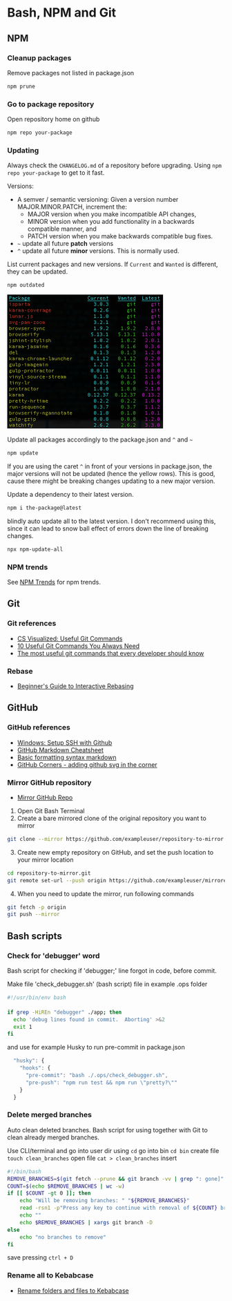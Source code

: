 # Bash, NPM and Git

## NPM

### Cleanup packages

Remove packages not listed in package.json

```bash
npm prune
```

### Go to package repository

Open repository home on github

```bash
npm repo your-package
```

### Updating

Always check the `CHANGELOG.md` of a repository before upgrading. Using `npm repo your-package` to get to it fast.

Versions:

- A semver / semantic versioning: Given a version number MAJOR.MINOR.PATCH, increment the:
  - MAJOR version when you make incompatible API changes,
  - MINOR version when you add functionality in a backwards compatible manner, and
  - PATCH version when you make backwards compatible bug fixes.
- `~` update all future **patch** versions
- `^` update all future **minor** versions. This is normally used.

List current packages and new versions. If `Current` and `Wanted` is different, they can be updated.

```bash
npm outdated
```

![npm update](../_media/npm-update.png)

Update all packages accordingly to the package.json and `^` and `~`

```bash
npm update
```

If you are using the caret `^` in front of your versions in package.json, the major versions will not be updated (hence the yellow rows). This is good, cause there might be breaking changes updating to a new major version.

Update a dependency to their latest version.

```bash
npm i the-package@latest
```

blindly auto update all to the latest version. I don't recommend using this, since it can lead to snow ball effect of errors down the line of breaking changes.

```bash
npx npm-update-all
```

### NPM trends

See [NPM Trends](https://www.npmtrends.com) for npm trends.

## Git

### Git references

- [CS Visualized: Useful Git Commands](https://dev.to/lydiahallie/cs-visualized-useful-git-commands-37p1)
- [10 Useful Git Commands You Always Need](https://medium.com/android-bits/10-useful-git-commands-you-always-need-b0d0a50b81e6)
- [The most useful git commands that every developer should know](https://dev.to/krantikr/the-most-useful-git-commands-that-every-developer-should-know-49hi)

### Rebase

- [Beginner's Guide to Interactive Rebasing](https://dev.to/blakedeboer/beginners-guide-to-interactive-rebasing-1ob)

## GitHub

### GitHub references

- [Windows: Setup SSH with Github](https://docs.joyent.com/public-cloud/getting-started/ssh-keys/generating-an-ssh-key-manually/manually-generating-your-ssh-key-in-windows)
- [GitHub Markdown Cheatsheet](https://github.com/adam-p/markdown-here/wiki/Markdown-Cheatsheet)
- [Basic formatting syntax markdown](https://help.github.com/en/github/writing-on-github/basic-writing-and-formatting-syntax)
- [GitHub Corners - adding github svg in the corner](http://tholman.com/github-corners/)

### Mirror GitHub repository

- [Mirror GitHub Repo](https://help.github.com/en/github/creating-cloning-and-archiving-repositories/duplicating-a-repository#mirroring-a-repository-in-another-location)

1. Open Git Bash Terminal
2. Create a bare mirrored clone of the original repository you want to mirror

```bash
git clone --mirror https://github.com/exampleuser/repository-to-mirror.git
```

3. Create new empty repository on GitHub, and set the push location to your mirror location

```bash
cd repository-to-mirror.git
git remote set-url --push origin https://github.com/exampleuser/mirrored
```

4. When you need to update the mirror, run following commands

```bash
git fetch -p origin
git push --mirror
```

## Bash scripts

### Check for 'debugger' word

Bash script for checking if 'debugger;' line forgot in code, before commit.

Make file 'check_debugger.sh' (bash script) file in example .ops folder

```bash
#!/usr/bin/env bash

if grep -HiREn "debugger" ./app; then
  echo 'debug lines found in commit.  Aborting' >&2
  exit 1
fi
```

and use for example Husky to run pre-commit in package.json

```javascript
  "husky": {
    "hooks": {
      "pre-commit": "bash ./.ops/check_debugger.sh",
      "pre-push": "npm run test && npm run \"pretty?\""
    }
  }
```

### Delete merged branches

Auto clean deleted branches. Bash script for using together with Git to clean already merged branches.

Use CLI/terminal and go into user dir using
`cd`
go into bin
`cd bin`
create file
`touch clean_branches`
open file
`cat > clean_branches`
insert

```bash
#!/bin/bash
REMOVE_BRANCHES=$(git fetch --prune && git branch -vv | grep ": gone]" | awk '{print $1}')
COUNT=$(echo $REMOVE_BRANCHES | wc -w)
if [[ $COUNT -gt 0 ]]; then
    echo "Will be removing branches: " "${REMOVE_BRANCHES}"
    read -rsn1 -p"Press any key to continue with removal of ${COUNT} branches.";
    echo ""
    echo $REMOVE_BRANCHES | xargs git branch -D
else
    echo "no branches to remove"
fi
```

save pressing `ctrl + D`

### Rename all to Kebabcase

- [Rename folders and files to Kebabcase](https://github.com/kcjmowright/rename-2-kebabcase)
